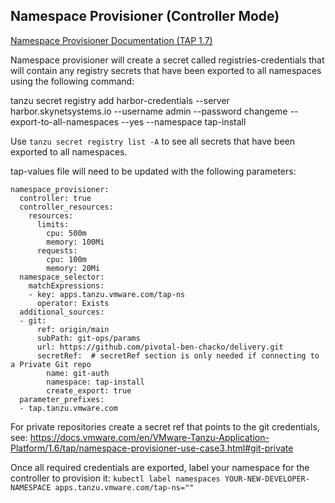 ## Namespace Provisioner (Controller Mode)

[Namespace Provisioner Documentation (TAP 1.7)](https://docs.vmware.com/en/VMware-Tanzu-Application-Platform/1.7/tap/namespace-provisioner-use-case3.html)

Namespace provisioner will create a secret called registries-credentials that will contain any registry secrets that have been exported to all namespaces using the following command:

tanzu secret registry add harbor-credentials --server harbor.skynetsystems.io --username admin --password changeme --export-to-all-namespaces --yes --namespace tap-install

Use `tanzu secret registry list -A` to see all secrets that have been exported to all namespaces.

tap-values file will need to be updated with the following parameters:

```
namespace_provisioner:
  controller: true
  controller_resources:
    resources:
      limits:
        cpu: 500m
        memory: 100Mi
      requests:
        cpu: 100m
        memory: 20Mi
  namespace_selector:
    matchExpressions:
    - key: apps.tanzu.vmware.com/tap-ns
      operator: Exists
  additional_sources:
  - git:
      ref: origin/main
      subPath: git-ops/params
      url: https://github.com/pivotal-ben-chacko/delivery.git
      secretRef:  # secretRef section is only needed if connecting to a Private Git repo
        name: git-auth
        namespace: tap-install
        create_export: true
  parameter_prefixes:
  - tap.tanzu.vmware.com
```

For private repositories create a secret ref that points to the git credentials, see: https://docs.vmware.com/en/VMware-Tanzu-Application-Platform/1.6/tap/namespace-provisioner-use-case3.html#git-private

Once all required credentials are exported, label your namespace for the controller to provision it: `kubectl label namespaces YOUR-NEW-DEVELOPER-NAMESPACE apps.tanzu.vmware.com/tap-ns=""`
